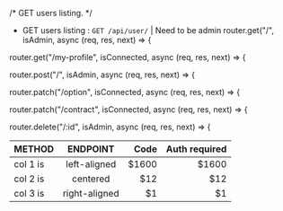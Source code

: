 /* GET users listing. */

*  GET users listing : `GET /api/user/` | Need to be admin
router.get("/", isAdmin, async (req, res, next) => {

router.get("/my-profile", isConnected, async (req, res, next) => {

router.post("/", isAdmin, async (req, res, next) => {

router.patch("/option", isConnected, async (req, res, next) => {

router.patch("/contract", isConnected, async (req, res, next) => {

router.delete("/:id", isAdmin, async (req, res, next) => {

| METHOD   |    ENDPOINT   |  Code |  Auth required  |
|----------|:-------------:|------:|------:|
| col 1 is |  left-aligned | $1600 | $1600 |
| col 2 is |    centered   |   $12 |   $12 |
| col 3 is | right-aligned |    $1 |    $1 |